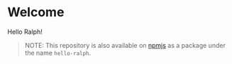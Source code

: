 # Welcome

Hello Ralph!

> NOTE: This repository is also available on [npmjs] as a package under the name
> `hello-ralph`.

[npmjs]: https://www.npmjs.com/package/hello-ralph
